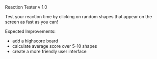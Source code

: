 Reaction Tester v 1.0

Test your reaction time by clicking on random shapes that appear on the screen as
fast as you can! 

Expected Improvements:
- add a highscore board
- calculate average score over 5-10 shapes
- create a more friendly user interface
